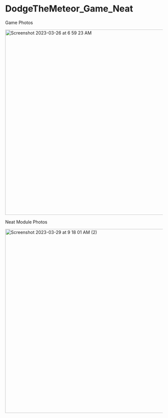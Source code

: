 # DodgeTheMeteor_Game_Neat
 
Game Photos

<img width="593" alt="Screenshot 2023-03-26 at 6 59 23 AM" src="https://user-images.githubusercontent.com/66223190/228444054-6fb2f9af-7aca-4367-afe7-15fb49e395e0.png">


Neat Module Photos

<img width="589" alt="Screenshot 2023-03-29 at 9 18 01 AM (2)" src="https://user-images.githubusercontent.com/66223190/228444104-dc2e14fc-1eba-45a8-a95a-3beb79f6a2ff.png">
